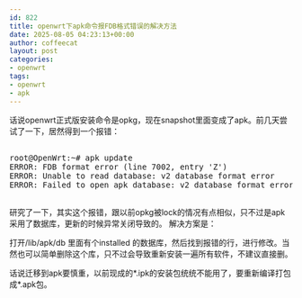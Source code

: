 ```yaml
---
id: 822
title: openwrt下apk命令报FDB格式错误的解决方法
date: 2025-08-05 04:23:13+00:00
author: coffeecat
layout: post
categories:
- openwrt
tags:
- openwrt
- apk
---
```


话说openwrt正式版安装命令是opkg，现在snapshot里面变成了apk。前几天尝试了一下，居然得到一个报错：

<pre lang="bash" line="0"  colla="+">
  
root@OpenWrt:~# apk update
ERROR: FDB format error (line 7002, entry 'Z')
ERROR: Unable to read database: v2 database format error
ERROR: Failed to open apk database: v2 database format error

</pre>

研究了一下，其实这个报错，跟以前opkg被lock的情况有点相似，只不过是apk采用了数据库，更新的时候异常关闭导致的。
解决方案是：

打开/lib/apk/db 里面有个installed 的数据库，然后找到报错的行，进行修改。当然也可以简单删除这个库，只不过会导致重新安装一遍所有软件，不建议直接删。

话说迁移到apk要慎重，以前现成的*.ipk的安装包统统不能用了，要重新编译打包成*.apk包。

